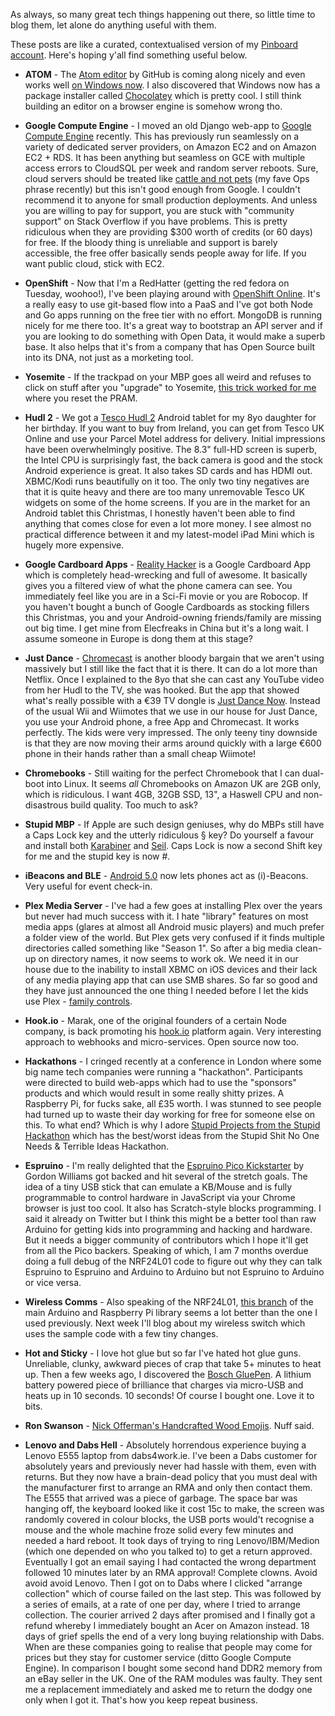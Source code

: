 As always, so many great tech things happening out there, so little time to blog them, let alone do anything useful with them.

These posts are like a curated, contextualised version of my [Pinboard account](https://pinboard.in/u:conoro). Here's hoping y'all find something useful below.

* **ATOM** - The [Atom editor](https://atom.io/) by GitHub is coming along nicely and even works well [on Windows now](https://chocolatey.org/packages/atom). I also discovered that Windows now has a package installer called [Chocolatey](https://chocolatey.org/packages/atom) which is pretty cool. I still think building an editor on a browser engine is somehow wrong tho.

* **Google Compute Engine** - I moved an old Django web-app to [Google Compute Engine](https://cloud.google.com/compute/) recently. This has previously run seamlessly on a variety of dedicated server providers, on Amazon EC2 and on Amazon EC2 + RDS. It has been anything but seamless on GCE with multiple access errors to CloudSQL per week and random server reboots. Sure, cloud servers should be treated like [cattle and not pets](http://www.slideshare.net/randybias/architectures-for-open-and-scalable-clouds) (my fave Ops phrase recently) but this isn't good enough from Google. I couldn't recommend it to anyone for small production deployments. And unless you are willing to pay for support, you are stuck with "community support" on Stack Overflow if you have problems. This is pretty ridiculous when they are providing $300 worth of credits (or 60 days) for free. If the bloody thing is unreliable and support is barely accessible, the free offer basically sends people away for life. If you want public cloud, stick with EC2.

* **OpenShift** - Now that I'm a RedHatter (getting the red fedora on Tuesday, woohoo!), I've been playing around with [OpenShift Online](https://www.openshift.com/products/online). It's a really easy to use git-based flow into a PaaS and I've got both Node and Go apps running on the free tier with no effort. MongoDB is running nicely for me there too. It's a great way to bootstrap an API server and if you are looking to do something with Open Data, it would make a superb base. It also helps that it's from a company that has Open Source built into its DNA, not just as a morketing tool.

* **Yosemite** - If the trackpad on your MBP goes all weird and refuses to click on stuff after you "upgrade" to Yosemite, [this trick worked for me](http://support.apple.com/kb/PH14222?viewlocale=en_US) where you reset the PRAM.

* **Hudl 2** - We got a [Tesco Hudl 2](http://www.tesco.com/direct/hudl2-8-wi-fi-tablet/454-7907.prd?pageLevel=&skuId=397-7926) Android tablet for my 8yo daughter for her birthday. If you want to buy from Ireland, you can get from Tesco UK Online and use your Parcel Motel address for delivery. Initial impressions have been overwhelmingly positive. The 8.3" full-HD screen is superb, the Intel CPU is surprisingly fast, the back camera is good and the stock Android experience is great. It also takes SD cards and has HDMI out. XBMC/Kodi runs beautifully on it too. The only two tiny negatives are that it is quite heavy and there are too many unremovable Tesco UK widgets on some of the home screens. If you are in the market for an Android tablet this Christmas, I honestly haven't been able to find anything that comes close for even a lot more money. I see almost no practical difference between it and my latest-model iPad Mini which is hugely more expensive.

* **Google Cardboard Apps** - [Reality Hacker](https://play.google.com/store/apps/details?id=com.visor.visionhacker&hl=en) is a Google Cardboard App which is completely head-wrecking and full of awesome. It basically gives you a filtered view of what the phone camera can see. You immediately feel like you are in a Sci-Fi movie or you are Robocop. If you haven't bought a bunch of Google Cardboards as stocking fillers this Christmas, you and your Android-owning friends/family are missing out big time. I get mine from Elecfreaks in China but it's a long wait. I assume someone in Europe is dong them at this stage?

* **Just Dance** - [Chromecast](http://www.google.com/intl/en_ie/chrome/devices/chromecast/index.html) is another bloody bargain that we aren't using massively but I still like the fact that it is there. It can do a lot more than Netflix. Once I explained to the 8yo that she can cast any YouTube video from her Hudl to the TV, she was hooked. But the app that showed what's really possible with a €39 TV dongle is [Just Dance Now](https://play.google.com/store/apps/details?id=com.ubisoft.dance.JustDance&hl=en). Instead of the usual Wii and Wiimotes that we use in our house for Just Dance, you use your Android phone, a free App and Chromecast. It works perfectly. The kids were very impressed. The only teeny tiny downside is that they are now moving their arms around quickly with a large €600 phone in their hands rather than a small cheap Wiimote!

* **Chromebooks** - Still waiting for the perfect Chromebook that I can dual-boot into Linux. It seems _all_ Chromebooks on Amazon UK are 2GB only, which is ridiculous. I want 4GB, 32GB SSD, 13", a Haswell CPU and non-disastrous build quality. Too much to ask?

* **Stupid MBP** - If Apple are such design geniuses, why do MBPs still have a Caps Lock key and the utterly ridiculous § key? Do yourself a favour and install both [Karabiner](https://pqrs.org/osx/karabiner/index.html.en) and [Seil](https://pqrs.org/osx/karabiner/seil.html.en). Caps Lock is now a second Shift key for me and the stupid key is now #.

* **iBeacons and BLE** - [Android 5.0](http://developer.radiusnetworks.com/2014/11/18/beacon-transmission-with-android-5.html) now lets phones act as (i)-Beacons. Very useful for event check-in.

* **Plex Media Server** - I've had a few goes at installing Plex over the years but never had much success with it. I hate "library" features on most media apps (glares at almost all Android music players) and much prefer a folder view of the world. But Plex gets very confused if it finds multiple directories called something like "Season 1". So after a big media clean-up on directory names, it now seems to work ok. We need it in our house due to the inability to install XBMC on iOS devices and their lack of any media playing app that can use SMB shares. So far so good and they have just announced the one thing I needed before I let the kids use Plex - [family controls](https://blog.plex.tv/2014/11/20/introducing-plex-home/).

* **Hook.io** - Marak, one of the original founders of a certain Node company, is back promoting his [hook.io](https://github.com/bigcompany/hook.io) platform again. Very interesting approach to webhooks and micro-services. Open source now too.

* **Hackathons** - I cringed recently at a conference in London where some big name tech companies were running a "hackathon". Participants were directed to build web-apps which had to use the "sponsors" products and which would result in some really shitty prizes. A Raspberry Pi, for fucks sake, all £35 worth. I was stunned to see people had turned up to waste their day working for free for someone else on this. To what end? Which is why I adore [Stupid Projects from the Stupid Hackathon](http://lav.io/2014/11/stupid-projects-from-the-stupid-hackathon/) which has the best/worst ideas from the Stupid Shit No One Needs & Terrible Ideas Hackathon.

* **Espruino** - I'm really delighted that the [Espruino Pico Kickstarter](https://www.kickstarter.com/projects/gfw/espruino-pico-javascript-on-a-usb-stick) by Gordon Williams got backed and hit several of the stretch goals. The idea of a tiny USB stick that can emulate a KB/Mouse and is fully programmable to control hardware in JavaScript via your Chrome browser is just too cool. It also has Scratch-style blocks programming. I said it already on Twitter but I think this might be a better tool than raw Arduino for getting kids into programming and hacking and hardware. But it needs a bigger community of contributors which I hope it'll get from all the Pico backers. Speaking of which, I am 7 months overdue doing a full debug of the NRF24L01 code to figure out why they can talk Espruino to Espruino and Arduino to Arduino but not Espruino to Arduino or vice versa.

* **Wireless Comms** - Also speaking of the NRF24L01, [this branch](https://github.com/TMRh20/RF24) of the main Arduino and Raspberry Pi library seems a lot better than the one I used previously. Next week I'll blog about my wireless switch which uses the sample code with a few tiny changes.

* **Hot and Sticky** - I love hot glue but so far I've hated hot glue guns. Unreliable, clunky, awkward pieces of crap that take 5+ minutes to heat up. Then a few weeks ago, I discovered the [Bosch GluePen](http://www.amazon.co.uk/Bosch-Lithium-Ion-Cordless-Glue-Pen/dp/B00CI8FDUO). A lithium battery powered piece of brilliance that charges via micro-USB and heats up in 10 seconds. 10 seconds! Of course I bought one. Love it to bits.

* **Ron Swanson** - [Nick Offerman's Handcrafted Wood Emojis](https://www.youtube.com/watch?v=Q8gGsuWouDE). Nuff said.

* **Lenovo and Dabs Hell** - Absolutely horrendous experience buying a Lenovo E555 laptop from dabs4work.ie. I've been a Dabs customer for absolutely years and previously never had hassle with them, even with returns. But they now have a brain-dead policy that you must deal with the manufacturer first to arrange an RMA and only then contact them. The E555 that arrived was a piece of garbage. The space bar was hanging off, the keyboard looked like it cost 15c to make, the screen was randomly covered in colour blocks, the USB ports would't recognise a mouse and the whole machine froze solid every few minutes and needed a hard reboot. It took days of trying to ring Lenovo/IBM/Medion (which one depended on who you talked to) to get a return approved. Eventually I got an email saying I had contacted the wrong department followed 10 minutes later by an RMA approval! Complete clowns. Avoid avoid avoid Lenovo. Then I got on to Dabs where I clicked "arrange collection" which of course failed on the last step. This was followed by a series of emails, at a rate of one per day, where I tried to arrange collection. The courier arrived 2 days after promised and I finally got a refund whereby I immediately bought an Acer on Amazon instead. 18 days of grief spells the end of a very long buying relationship with Dabs. When are these companies going to realise that people may come for prices but they stay for customer service (ditto Google Compute Engine). In comparison I bought some second hand DDR2 memory from an eBay seller in the UK. One of the RAM modules was faulty. They sent me a replacement immediately and asked me to return the dodgy one only when I got it. That's how you keep repeat business.
